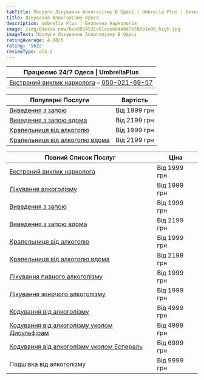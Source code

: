 ```yaml
---
tabTitle: Послуги Лікування Алкоголізму В Одесі | Umbrella Plus | Безпечна Наркологія
title: Лікування Алкоголізму Одеса
description: Umbrella Plus | Безпечна Наркологія
image: /img/Odessa new/bce8014531d61cae6e4e8d7b588b1e86_high.jpg
imageText: Послуги Лікування Алкоголізму В Одесі
ratingAvarage: 4.98/5
rating: '5622'
reviewType: alk-2
---
```


| Працюємо 24/7 Одеса \| UmbrellaPlus                                                   |
| ------------------------------------------------------------------------------------- |
| [Екстрений виклик нарколога](vizov-narkologa-od-ua) – [050-021-69-57](tel:0500216957) |

| Популярні Послуги                                                      | Вартість     |
| ---------------------------------------------------------------------- | ------------ |
| [Виведення з запою](vivod-iz-zapoia-od-ua)                             | Від 1999 грн |
| [Виведення з запою вдома](vivod-iz-zapoia-na-domy-od-ua)               | Від 2199 грн |
| [Крапельниця від алкоголю](kapelnica-ot-alkogolia-od-ua)               | Від 1999 грн |
| [Крапельниця від алкоголю вдома](kapelnica-ot-alkogolia-na-domu-od-ua) | Від 2199 грн |

| Повний Список Послуг                                                                         | Ціна         |
| -------------------------------------------------------------------------------------------- | ------------ |
| [Екстрений виклик нарколога](vizov-narkologa-od-ua)                                          | Від 1999 грн |
| [Лікування алкоголізму](lechenie-alkogolizma-od-ua)                                          | Від 1999 грн |
| [Виведення з запою](vivod-iz-zapoia-od-ua)                                                   | Від 1999 грн |
| [Виведення з запою вдома](vivod-iz-zapoia-na-domy-od-ua)                                     | Від 2199 грн |
| [Крапельниця від алкоголю](kapelnica-ot-alkogolia-od-ua)                                     | Від 1999 грн |
| [Крапельниця від алкоголю вдома](kapelnica-ot-alkogolia-na-domu-od-ua)                       | Від 2199 грн |
| [Лікування пивного алкоголізму](lechenie-pivnogo-alkogolizma-od-ua)                          | Від 1999 грн |
| [Лікування жіночого алкоголізму](lechenie-jenskogo-alkogolizma-od-ua)                        | Від 1999 грн |
| [Кодування від алкоголізму](kodirovka-ot-alkogolia-od-ua)                                    | Від 4999 грн |
| [Кодування від алкоголізму уколом Дисульфірам](kodirovka-ot-alkogolia-ykol-disylfiram-od-ua) | Від 4999 грн |
| [Кодування від алкоголізму уколом Еспераль](kodirovka-ot-alkogolia-ykolom-esperal-od-ua)     | Від 6999 грн |
| Подшівка від алкоголізму                                                                     | Від 9999 грн |
